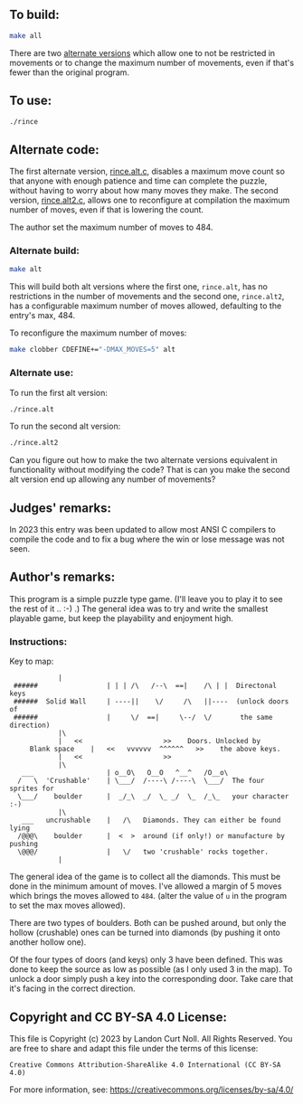 ## To build:

```sh
make all
```

There are two [alternate versions](#alternate-code) which allow one to not be
restricted in movements or to change the maximum number of movements, even if
that's fewer than the original program.


## To use:

```sh
./rince
```


## Alternate code:

The first alternate version, [rince.alt.c](rince.alt.c), disables a maximum move
count so that anyone with enough patience and time can complete the puzzle,
without having to worry about how many moves they make. The second version,
[rince.alt2.c](rince.alt2.c), allows one to reconfigure at compilation the
maximum number of moves, even if that is lowering the count.

The author set the maximum number of moves to 484.


### Alternate build:


```sh
make alt
```

This will build both alt versions where the first one, `rince.alt`, has no
restrictions in the number of movements and the second one, `rince.alt2`, has a
configurable maximum number of moves allowed, defaulting to the entry's max,
484.

To reconfigure the maximum number of moves:

```sh
make clobber CDEFINE+="-DMAX_MOVES=5" alt
```

### Alternate use:

To run the first alt version:

```sh
./rince.alt
```

To run the second alt version:

```sh
./rince.alt2
```

Can you figure out how to make the two alternate versions equivalent in
functionality without modifying the code? That is can you make the second alt
version end up allowing any number of movements?


## Judges' remarks:

In 2023 this entry was been updated to allow most ANSI C compilers to compile
the code and to fix a bug where the win or lose message was not seen.


## Author's remarks:

This program is a simple puzzle type game. (I'll leave you to play
it to see the rest of it .. :-) .)  The general idea was to try and
write the smallest playable game, but keep the playability and
enjoyment high.

### Instructions:

Key to map:

```
			|
 ######                 | | | /\   /--\  ==|    /\ | |  Directonal keys
 ######  Solid Wall     | ----||    \/     /\   ||----  (unlock doors of
 ######                 |     \/  ==|     \--/  \/       the same direction)
			|\
			|   <<                    >>    Doors. Unlocked by
	 Blank space    |   <<   vvvvvv  ^^^^^^   >>    the above keys.
			|   <<                    >>
			|\
   ___                  | o__O\   O__O   ^__^   /O__o\
  /   \  'Crushable'    | \___/  /----\ /----\  \___/  The four sprites for
  \___/    boulder      |  _/_\  _/  \_ _/  \_  /_\_   your character :-)
			|\
   ___   uncrushable    |   /\   Diamonds. They can either be found lying
  /@@@\    boulder      |  <  >  around (if only!) or manufacture by pushing
  \@@@/                 |   \/   two 'crushable' rocks together.
			|
```

The general idea of the game is to collect all the diamonds. This must
be done in the minimum amount of moves. I've allowed a margin of 5
moves which brings the moves allowed to `484`. (alter the value of `u` in
the program to set the max moves allowed).

There are two types of boulders. Both can be pushed around, but only
the hollow (crushable) ones can be turned into diamonds (by pushing it
onto another hollow one).

Of the four types of doors (and keys) only 3 have been defined. This
was done to keep the source as low as possible (as I only used 3 in the
map).  To unlock a door simply push a key into the corresponding door.
Take care that it's facing in the correct direction.


## Copyright and CC BY-SA 4.0 License:

This file is Copyright (c) 2023 by Landon Curt Noll.  All Rights Reserved.
You are free to share and adapt this file under the terms of this license:

    Creative Commons Attribution-ShareAlike 4.0 International (CC BY-SA 4.0)

For more information, see: https://creativecommons.org/licenses/by-sa/4.0/
